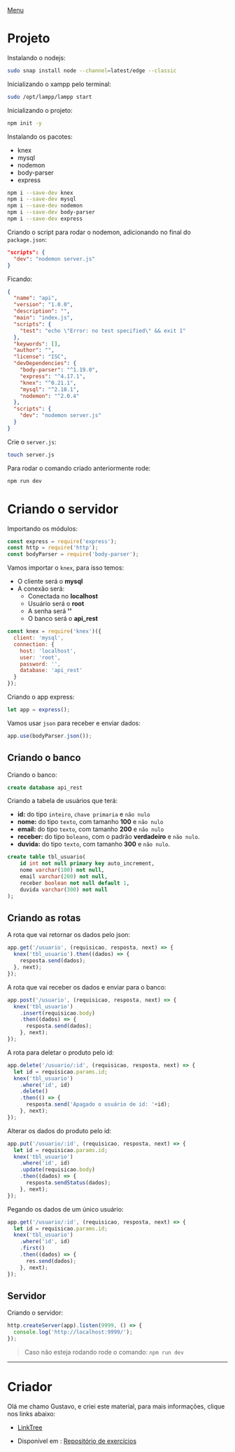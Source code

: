 [Menu](../README.md)

# Projeto

Instalando o nodejs:

```bash
sudo snap install node --channel=latest/edge --classic
```


Inicializando o xampp pelo terminal:
```bash
sudo /opt/lampp/lampp start
```

Inicializando o projeto:

```bash
npm init -y
```

Instalando os pacotes:

* knex
* mysql
* nodemon
* body-parser
* express

```bash
npm i --save-dev knex
npm i --save-dev mysql
npm i --save-dev nodemon
npm i --save-dev body-parser
npm i --save-dev express
```

Criando o script para rodar o nodemon, adicionando no final do `package.json`:

```json
"scripts": {
  "dev": "nodemon server.js"
}
```

Ficando:
```json
{
  "name": "api",
  "version": "1.0.0",
  "description": "",
  "main": "index.js",
  "scripts": {
    "test": "echo \"Error: no test specified\" && exit 1"
  },
  "keywords": [],
  "author": "",
  "license": "ISC",
  "devDependencies": {
    "body-parser": "^1.19.0",
    "express": "^4.17.1",
    "knex": "^0.21.1",
    "mysql": "^2.18.1",
    "nodemon": "^2.0.4"
  },
  "scripts": {
    "dev": "nodemon server.js"
  }
}
```

Crie o `server.js`:

```bash
touch server.js
```

Para rodar o comando criado anteriormente rode:

```bash
npm run dev
```

# Criando o servidor

Importando os módulos:

```javascript
const express = require('express');
const http = require('http');
const bodyParser = require('body-parser');
```

Vamos importar o `knex`, para isso temos:
* O cliente será o **mysql**
* A conexão será:
  * Conectada no  **localhost**
  * Usuário será o **root**
  * A senha será **''**
  * O banco será o **api_rest**

```javascript
const knex = require('knex')({
  client: 'mysql',
  connection: {
    host: 'localhost',
    user: 'root',
    password: '',
    database: 'api_rest'
  }
});
```

Criando o app express:

```javascript
let app = express();
```

Vamos usar `json` para receber e enviar dados:
```javascript
app.use(bodyParser.json());
```

## Criando o banco

Criando o banco:
```sql
create database api_rest
```
Criando a tabela de usuários que terá:
* **id:** do tipo `inteiro`, `chave primaria` e `não nulo`
* **nome:** do tipo `texto`, com tamanho **100** e `não nulo`
* **email:** do tipo `texto`, com tamanho **200** e `não nulo`
* **receber:** do tipo `boleano`, com o padrão **verdadeiro** e `não nulo`.
* **duvida:** do tipo `texto`, com tamanho **300** e `não nulo`.

```sql
create table tbl_usuario(
	id int not null primary key auto_increment,
    nome varchar(100) not null,
    email varchar(200) not null,
    receber boolean not null default 1,
    duvida varchar(300) not null
);
```

## Criando as rotas

A rota que vai retornar os dados pelo json:

```typescript
app.get('/usuario', (requisicao, resposta, next) => {
  knex('tbl_usuario').then((dados) => {
    resposta.send(dados);
  }, next);
});
```

A rota que vai receber os dados e enviar para o banco:

```typescript
app.post('/usuario', (requisicao, resposta, next) => {
  knex('tbl_usuario')
    .insert(requisicao.body)
    .then((dados) => {
      resposta.send(dados);
    }, next);
});
```

A rota para deletar o produto pelo id:

```typescript
app.delete('/usuario/:id', (requisicao, resposta, next) => {
  let id = requisicao.params.id;
  knex('tbl_usuario')
    .where('id', id)
    .delete()
    .then(() => {
      resposta.send('Apagado o usuário de id: '+id);
    }, next);
});
```
Alterar os dados do produto pelo id:

```typescript
app.put('/usuario/:id', (requisicao, resposta, next) => {
  let id = requisicao.params.id;
  knex('tbl_usuario')
    .where('id', id)
    .update(requisicao.body)
    .then((dados) => {
      resposta.sendStatus(dados);
    }, next);
});
```

Pegando os dados de um único usuário:

```typescript
app.get('/usuario/:id', (requisicao, resposta, next) => {
  let id = requisicao.params.id;
  knex('tbl_usuario')
    .where('id', id)
    .first()
    .then((dados) => {
      res.send(dados);
    }, next);
});
```


## Servidor
Criando o servidor:

```typescript
http.createServer(app).listen(9999, () => {
  console.log('http://localhost:9999/');
});
```

> Caso não esteja rodando rode o comando: `npm run dev`



***

# Criador
Olá me chamo Gustavo, e criei este material, para mais informações, clique nos links abaixo:

* [LinkTree](https://www.linktree.com.br/gusleaooliveira)


* Disponível em : [Repositório de exercícios](../README.md)
